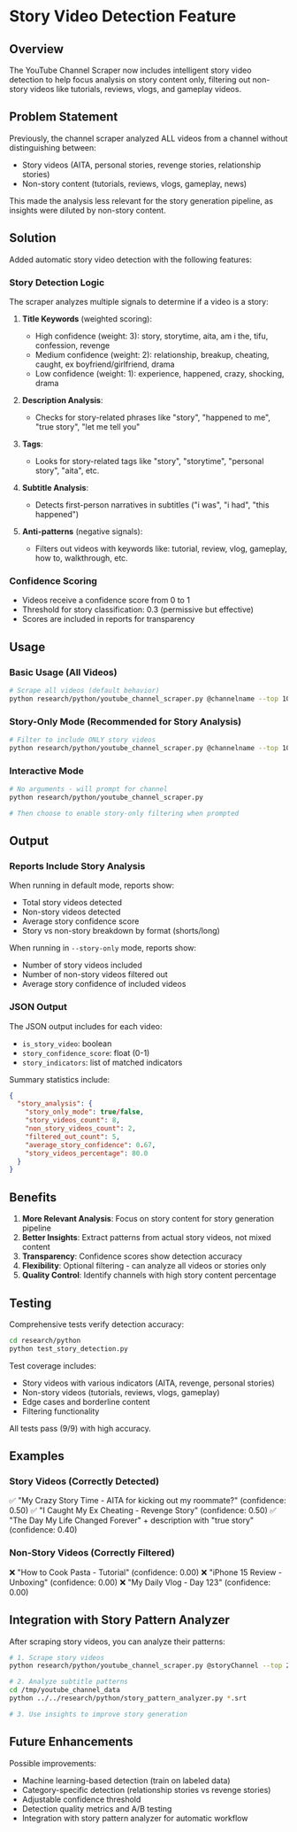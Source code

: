 # Story Video Detection Feature

## Overview

The YouTube Channel Scraper now includes intelligent story video detection to help focus analysis on story content only, filtering out non-story videos like tutorials, reviews, vlogs, and gameplay videos.

## Problem Statement

Previously, the channel scraper analyzed ALL videos from a channel without distinguishing between:
- Story videos (AITA, personal stories, revenge stories, relationship stories)
- Non-story content (tutorials, reviews, vlogs, gameplay, news)

This made the analysis less relevant for the story generation pipeline, as insights were diluted by non-story content.

## Solution

Added automatic story video detection with the following features:

### Story Detection Logic

The scraper analyzes multiple signals to determine if a video is a story:

1. **Title Keywords** (weighted scoring):
   - High confidence (weight: 3): story, storytime, aita, am i the, tifu, confession, revenge
   - Medium confidence (weight: 2): relationship, breakup, cheating, caught, ex boyfriend/girlfriend, drama
   - Low confidence (weight: 1): experience, happened, crazy, shocking, drama

2. **Description Analysis**:
   - Checks for story-related phrases like "story", "happened to me", "true story", "let me tell you"

3. **Tags**:
   - Looks for story-related tags like "story", "storytime", "personal story", "aita", etc.

4. **Subtitle Analysis**:
   - Detects first-person narratives in subtitles ("i was", "i had", "this happened")

5. **Anti-patterns** (negative signals):
   - Filters out videos with keywords like: tutorial, review, vlog, gameplay, how to, walkthrough, etc.

### Confidence Scoring

- Videos receive a confidence score from 0 to 1
- Threshold for story classification: 0.3 (permissive but effective)
- Scores are included in reports for transparency

## Usage

### Basic Usage (All Videos)

```bash
# Scrape all videos (default behavior)
python research/python/youtube_channel_scraper.py @channelname --top 10
```

### Story-Only Mode (Recommended for Story Analysis)

```bash
# Filter to include ONLY story videos
python research/python/youtube_channel_scraper.py @channelname --top 10 --story-only
```

### Interactive Mode

```bash
# No arguments - will prompt for channel
python research/python/youtube_channel_scraper.py

# Then choose to enable story-only filtering when prompted
```

## Output

### Reports Include Story Analysis

When running in default mode, reports show:
- Total story videos detected
- Non-story videos detected
- Average story confidence score
- Story vs non-story breakdown by format (shorts/long)

When running in `--story-only` mode, reports show:
- Number of story videos included
- Number of non-story videos filtered out
- Average story confidence of included videos

### JSON Output

The JSON output includes for each video:
- `is_story_video`: boolean
- `story_confidence_score`: float (0-1)
- `story_indicators`: list of matched indicators

Summary statistics include:
```json
{
  "story_analysis": {
    "story_only_mode": true/false,
    "story_videos_count": 8,
    "non_story_videos_count": 2,
    "filtered_out_count": 5,
    "average_story_confidence": 0.67,
    "story_videos_percentage": 80.0
  }
}
```

## Benefits

1. **More Relevant Analysis**: Focus on story content for story generation pipeline
2. **Better Insights**: Extract patterns from actual story videos, not mixed content
3. **Transparency**: Confidence scores show detection accuracy
4. **Flexibility**: Optional filtering - can analyze all videos or stories only
5. **Quality Control**: Identify channels with high story content percentage

## Testing

Comprehensive tests verify detection accuracy:

```bash
cd research/python
python test_story_detection.py
```

Test coverage includes:
- Story videos with various indicators (AITA, revenge, personal stories)
- Non-story videos (tutorials, reviews, vlogs, gameplay)
- Edge cases and borderline content
- Filtering functionality

All tests pass (9/9) with high accuracy.

## Examples

### Story Videos (Correctly Detected)

✅ "My Crazy Story Time - AITA for kicking out my roommate?" (confidence: 0.50)
✅ "I Caught My Ex Cheating - Revenge Story" (confidence: 0.50)
✅ "The Day My Life Changed Forever" + description with "true story" (confidence: 0.40)

### Non-Story Videos (Correctly Filtered)

❌ "How to Cook Pasta - Tutorial" (confidence: 0.00)
❌ "iPhone 15 Review - Unboxing" (confidence: 0.00)
❌ "My Daily Vlog - Day 123" (confidence: 0.00)

## Integration with Story Pattern Analyzer

After scraping story videos, you can analyze their patterns:

```bash
# 1. Scrape story videos
python research/python/youtube_channel_scraper.py @storyChannel --top 20 --story-only

# 2. Analyze subtitle patterns
cd /tmp/youtube_channel_data
python ../../research/python/story_pattern_analyzer.py *.srt

# 3. Use insights to improve story generation
```

## Future Enhancements

Possible improvements:
- Machine learning-based detection (train on labeled data)
- Category-specific detection (relationship stories vs revenge stories)
- Adjustable confidence threshold
- Detection quality metrics and A/B testing
- Integration with story pattern analyzer for automatic workflow
